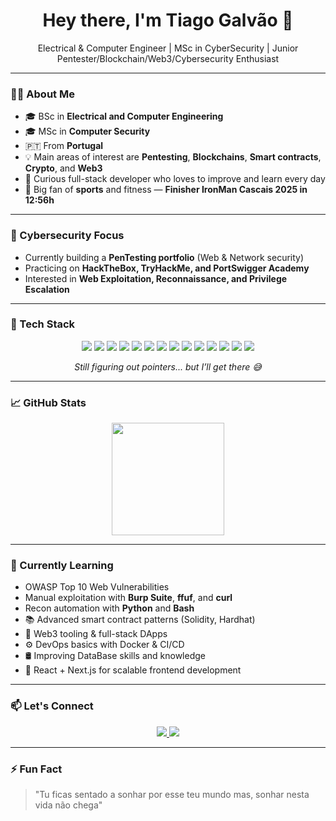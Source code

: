 <h1 align="center">Hey there, I'm Tiago Galvão 👋</h1>
<p align="center">Electrical & Computer Engineer | MSc in CyberSecurity | Junior Pentester/Blockchain/Web3/Cybersecurity Enthusiast</p>

---

### 👨‍💻 About Me

- 🎓 BSc in **Electrical and Computer Engineering**
- 🎓 MSc in **Computer Security**
- 🇵🇹 From **Portugal**
- 💡 Main areas of interest are **Pentesting**, **Blockchains**, **Smart contracts**, **Crypto**, and **Web3**
- 🧠 Curious full-stack developer who loves to improve and learn every day
- 💪 Big fan of **sports** and fitness — **Finisher IronMan Cascais 2025 in 12:56h**

---

### 🧠 Cybersecurity Focus
- Currently building a **PenTesting portfolio** (Web & Network security)  
- Practicing on **HackTheBox, TryHackMe, and PortSwigger Academy**  
- Interested in **Web Exploitation, Reconnaissance, and Privilege Escalation**

---

### 🚀 Tech Stack

<div align="center">
  <img src="https://img.shields.io/badge/Python-3776AB?style=for-the-badge&logo=python&logoColor=white"/>
  <img src="https://img.shields.io/badge/JavaScript-F7DF1E?style=for-the-badge&logo=javascript&logoColor=black"/>
  <img src="https://img.shields.io/badge/Docker-2496ED?style=for-the-badge&logo=docker&logoColor=white"/>
  <img src="https://img.shields.io/badge/React-61DAFB?style=for-the-badge&logo=react&logoColor=black"/>
  <img src="https://img.shields.io/badge/Web3.js-F16822?style=for-the-badge&logo=web3.js&logoColor=white"/>
  <img src="https://img.shields.io/badge/Solidity-363636?style=for-the-badge&logo=solidity&logoColor=white"/>
  <img src="https://img.shields.io/badge/C-A8B9CC?style=for-the-badge&logo=c&logoColor=black"/>
  <img src="https://img.shields.io/badge/C++-00599C?style=for-the-badge&logo=c%2B%2B&logoColor=white"/>
  <img src="https://img.shields.io/badge/Kali_Linux-557C94?style=for-the-badge&logo=kalilinux&logoColor=white"/>
  <img src="https://img.shields.io/badge/Burp_Suite-FF6C37?style=for-the-badge&logo=burpsuite&logoColor=white"/>
  <img src="https://img.shields.io/badge/Nmap-4682B4?style=for-the-badge&logo=nmap&logoColor=white"/>
  <img src="https://img.shields.io/badge/Metasploit-003366?style=for-the-badge&logo=metasploit&logoColor=white"/>
  <img src="https://img.shields.io/badge/TryHackMe-212C42?style=for-the-badge&logo=tryhackme&logoColor=white"/>
  <img src="https://img.shields.io/badge/Hack_The_Box-9FEF00?style=for-the-badge&logo=hackthebox&logoColor=black"/>
</div>

<p align="center"><i>Still figuring out pointers... but I’ll get there 😅</i></p>

---

### 📈 GitHub Stats

<div align="center">
  <img height="180em" src="https://github-readme-stats.vercel.app/api/top-langs/?username=tiagogalvao7&layout=compact&theme=radical&cache_busting=true" />
</div>

---

### 🌱 Currently Learning

- OWASP Top 10 Web Vulnerabilities  
- Manual exploitation with **Burp Suite**, **ffuf**, and **curl**
- Recon automation with **Python** and **Bash**
- 📚 Advanced smart contract patterns (Solidity, Hardhat)
- 🧱 Web3 tooling & full-stack DApps
- ⚙️ DevOps basics with Docker & CI/CD
- 🛢 Improving DataBase skills and knowledge
- 🧠 React + Next.js for scalable frontend development

---

### 📫 Let's Connect

<p align="center">
  <a href="https://www.linkedin.com/in/tiagogalvao7" target="_blank">
    <img src="https://img.shields.io/badge/LinkedIn-blue?style=for-the-badge&logo=linkedin&logoColor=white" />
  </a>
  <a href="mailto:tgalvao46@gmail.com">
    <img src="https://img.shields.io/badge/Email-D14836?style=for-the-badge&logo=gmail&logoColor=white" />
  </a>
</p>

---

### ⚡ Fun Fact

> "Tu ficas sentado a sonhar por esse teu mundo mas, sonhar nesta vida não chega"


